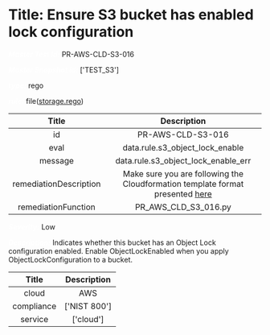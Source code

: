 



# Title: Ensure S3 bucket has enabled lock configuration


***<font color="white">Master Test Id:</font>*** PR-AWS-CLD-S3-016

***<font color="white">Master Snapshot Id:</font>*** ['TEST_S3']

***<font color="white">type:</font>*** rego

***<font color="white">rule:</font>*** file([storage.rego])  
  
  
  
  

|Title|Description|
| :---: | :---: |
|id|PR-AWS-CLD-S3-016|
|eval|data.rule.s3_object_lock_enable|
|message|data.rule.s3_object_lock_enable_err|
|remediationDescription|Make sure you are following the Cloudformation template format presented <a href='https://docs.aws.amazon.com/AWSCloudFormation/latest/UserGuide/aws-properties-s3-bucket.html#cfn-s3-bucket-objectlockenabled' target='_blank'>here</a>|
|remediationFunction|PR_AWS_CLD_S3_016.py|


***<font color="white">Severity:</font>*** Low

***<font color="white">Description:</font>*** Indicates whether this bucket has an Object Lock configuration enabled. Enable ObjectLockEnabled when you apply ObjectLockConfiguration to a bucket.  
  
  

|Title|Description|
| :---: | :---: |
|cloud|AWS|
|compliance|['NIST 800']|
|service|['cloud']|



[storage.rego]: https://github.com/prancer-io/prancer-compliance-test/tree/master/aws/cloud/storage.rego
